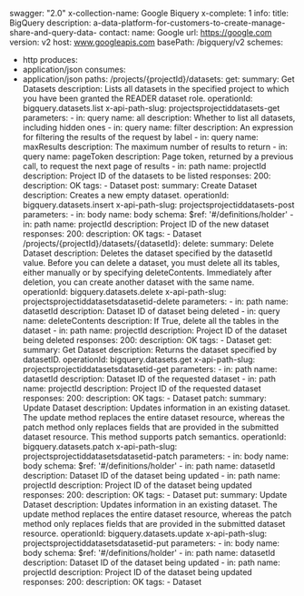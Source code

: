 swagger: "2.0"
x-collection-name: Google Biquery
x-complete: 1
info:
  title: BigQuery
  description: a-data-platform-for-customers-to-create-manage-share-and-query-data-
  contact:
    name: Google
    url: https://google.com
  version: v2
host: www.googleapis.com
basePath: /bigquery/v2
schemes:
- http
produces:
- application/json
consumes:
- application/json
paths:
  /projects/{projectId}/datasets:
    get:
      summary: Get Datasets
      description: Lists all datasets in the specified project to which you have been
        granted the READER dataset role.
      operationId: bigquery.datasets.list
      x-api-path-slug: projectsprojectiddatasets-get
      parameters:
      - in: query
        name: all
        description: Whether to list all datasets, including hidden ones
      - in: query
        name: filter
        description: An expression for filtering the results of the request by label
      - in: query
        name: maxResults
        description: The maximum number of results to return
      - in: query
        name: pageToken
        description: Page token, returned by a previous call, to request the next
          page of results
      - in: path
        name: projectId
        description: Project ID of the datasets to be listed
      responses:
        200:
          description: OK
      tags:
      - Dataset
    post:
      summary: Create Dataset
      description: Creates a new empty dataset.
      operationId: bigquery.datasets.insert
      x-api-path-slug: projectsprojectiddatasets-post
      parameters:
      - in: body
        name: body
        schema:
          $ref: '#/definitions/holder'
      - in: path
        name: projectId
        description: Project ID of the new dataset
      responses:
        200:
          description: OK
      tags:
      - Dataset
  /projects/{projectId}/datasets/{datasetId}:
    delete:
      summary: Delete Dataset
      description: Deletes the dataset specified by the datasetId value. Before you
        can delete a dataset, you must delete all its tables, either manually or by
        specifying deleteContents. Immediately after deletion, you can create another
        dataset with the same name.
      operationId: bigquery.datasets.delete
      x-api-path-slug: projectsprojectiddatasetsdatasetid-delete
      parameters:
      - in: path
        name: datasetId
        description: Dataset ID of dataset being deleted
      - in: query
        name: deleteContents
        description: If True, delete all the tables in the dataset
      - in: path
        name: projectId
        description: Project ID of the dataset being deleted
      responses:
        200:
          description: OK
      tags:
      - Dataset
    get:
      summary: Get Dataset
      description: Returns the dataset specified by datasetID.
      operationId: bigquery.datasets.get
      x-api-path-slug: projectsprojectiddatasetsdatasetid-get
      parameters:
      - in: path
        name: datasetId
        description: Dataset ID of the requested dataset
      - in: path
        name: projectId
        description: Project ID of the requested dataset
      responses:
        200:
          description: OK
      tags:
      - Dataset
    patch:
      summary: Update Dataset
      description: Updates information in an existing dataset. The update method replaces
        the entire dataset resource, whereas the patch method only replaces fields
        that are provided in the submitted dataset resource. This method supports
        patch semantics.
      operationId: bigquery.datasets.patch
      x-api-path-slug: projectsprojectiddatasetsdatasetid-patch
      parameters:
      - in: body
        name: body
        schema:
          $ref: '#/definitions/holder'
      - in: path
        name: datasetId
        description: Dataset ID of the dataset being updated
      - in: path
        name: projectId
        description: Project ID of the dataset being updated
      responses:
        200:
          description: OK
      tags:
      - Dataset
    put:
      summary: Update Dataset
      description: Updates information in an existing dataset. The update method replaces
        the entire dataset resource, whereas the patch method only replaces fields
        that are provided in the submitted dataset resource.
      operationId: bigquery.datasets.update
      x-api-path-slug: projectsprojectiddatasetsdatasetid-put
      parameters:
      - in: body
        name: body
        schema:
          $ref: '#/definitions/holder'
      - in: path
        name: datasetId
        description: Dataset ID of the dataset being updated
      - in: path
        name: projectId
        description: Project ID of the dataset being updated
      responses:
        200:
          description: OK
      tags:
      - Dataset